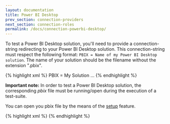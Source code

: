 ```yaml
---
layout: documentation
title: Power BI Desktop
prev_section: connection-providers
next_section: connection-roles
permalink: /docs/connection-powerbi-desktop/
---
```

To test a Power BI Desktop solution, you'll need to provide a connection-string redirecting to your Power BI Desktop solution. This connection-string must respect the following format: ```PBIX = Name of my Power BI Desktop solution```. The name of your solution should be the filename without the extension ".pbix".

{% highlight xml %}
<testSuite name="The Query TestSuite" xmlns="http://NBi/TestSuite">
	<settings>
		<default apply-to="system-under-test">
			<connection-string>PBIX = My Solution</connection-string>
		</default>
	</settings>
	<test name="...">
		...
	</test>
</testSuite>
{% endhighlight %}

**Important note:** In order to test a Power BI Desktop solution, the corresponding *pbix* file must be running/open during the execution of a test-suite.

You can open you pbix file by the means of the [setup](../setup-cleanup) feature.

{% highlight xml %}
<setup>
  <tasks run-once="true" parallel="false">
    <exe-kill
      name="PBIDesktop"
    />
    <exe-run
      name="Sales Analysis.pbix"
      path="..\PowerBiDesktop\"
    />
    <connection-wait
      connection-string="PBIX = Sales Analysis"
      timeout-milliseconds ="60000"
    />
  </tasks>
</setup>
{% endhighlight %}
